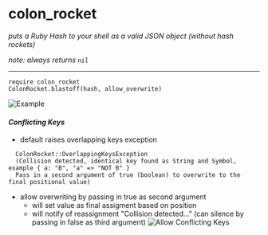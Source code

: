 # colon_rocket
*puts a Ruby Hash to your shell as a valid JSON object (without hash rockets)*


*note: always returns `nil`*

___

```
require colon_rocket
ColonRocket.blastoff(hash, allow_overwrite)
```

![Example](https://i.imgur.com/booOeGW.png)

#### *Conflicting Keys*
- default raises overlapping keys exception
```
  ColonRocket::OverlappingKeysException 
  (Collision detected, identical key found as String and Symbol, example { a: "B", "a" => "NOT B" } 
  Pass in a second argument of true (boolean) to overwrite to the final positional value)
```
- allow overwriting by passing in true as second argument
  - will set value as final assigment based on position
  - will notify of reassignment "Collision detected..." (can silence by passing in false as third argument)
![Allow Conflicting Keys](https://i.imgur.com/iao3NFB.png)
